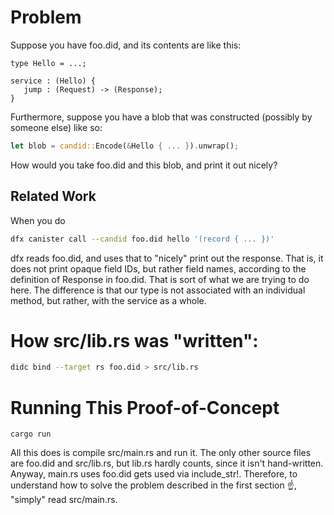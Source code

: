 # Problem

Suppose you have foo.did, and its contents are like this:

```
type Hello = ...;

service : (Hello) {
   jump : (Request) -> (Response);
}
```

Furthermore, suppose you have a blob that was constructed (possibly by someone
else) like so:

```rust
let blob = candid::Encode(&Hello { ... }).unwrap();
```

How would you take foo.did and this blob, and print it out nicely?

## Related Work

When you do

```bash
dfx canister call --candid foo.did hello '(record { ... })'
```

dfx reads foo.did, and uses that to "nicely" print out the response. That is, it
does not print opaque field IDs, but rather field names, according to the
definition of Response in foo.did. That is sort of what we are trying to do
here. The difference is that our type is not associated with an individual
method, but rather, with the service as a whole.


# How src/lib.rs was "written":

```bash
didc bind --target rs foo.did > src/lib.rs
```

# Running This Proof-of-Concept

```
cargo run
```

All this does is compile src/main.rs and run it. The only other source files are
foo.did and src/lib.rs, but lib.rs hardly counts, since it isn't hand-written.
Anyway, main.rs uses foo.did gets used via include_str!. Therefore, to
understand how to solve the problem described in the first section ☝️, "simply"
read src/main.rs.